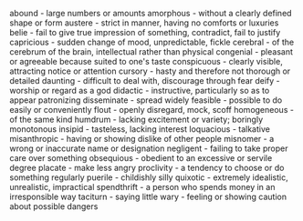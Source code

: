 abound - large numbers or amounts
amorphous - without a clearly defined shape or form
austere - strict in manner, having no comforts or luxuries
belie - fail to give true impression of something, contradict, fail to justify
capricious - sudden change of mood, unpredictable, fickle
cerebral - of the cerebrum of the brain, intellectual rather than physical
congenial - pleasant or agreeable because suited to one's taste
conspicuous - clearly visible, attracting notice or attention
cursory - hasty and therefore not thorough or detailed
daunting - difficult to deal with, discourage through fear
deify - worship or regard as a god
didactic - instructive, particularly so as to appear patronizing
disseminate - spread widely
feasible - possible to do easily or conveniently
flout - openly disregard, mock, scoff
homogeneous - of the same kind
humdrum - lacking excitement or variety; boringly monotonous
insipid - tasteless, lacking interest
loquacious - talkative
misanthropic - having or showing dislike of other people
misnomer - a wrong or inaccurate name or designation
negligent - failing to take proper care over something
obsequious - obedient to an excessive or servile degree
placate - make less angry
proclivity - a tendency to choose or do something regularly
puerile - childishly silly
quixotic - extremely idealistic, unrealistic, impractical
spendthrift - a person who spends money in an irresponsible way
taciturn - saying little
wary - feeling or showing caution about possible dangers
